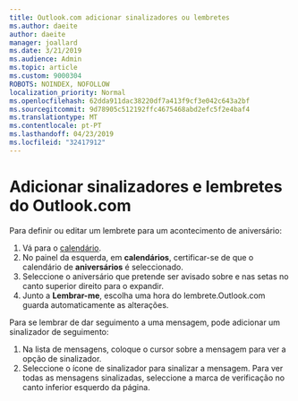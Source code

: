 ```yaml
---
title: Outlook.com adicionar sinalizadores ou lembretes
ms.author: daeite
author: daeite
manager: joallard
ms.date: 3/21/2019
ms.audience: Admin
ms.topic: article
ms.custom: 9000304
ROBOTS: NOINDEX, NOFOLLOW
localization_priority: Normal
ms.openlocfilehash: 62dda911dac38220df7a413f9cf3e042c643a2bf
ms.sourcegitcommit: 9d78905c512192ffc4675468abd2efc5f2e4baf4
ms.translationtype: MT
ms.contentlocale: pt-PT
ms.lasthandoff: 04/23/2019
ms.locfileid: "32417912"
---
```

# <a name="adding-flags-and-reminders-in-outlookcom"></a>Adicionar sinalizadores e lembretes do Outlook.com

Para definir ou editar um lembrete para um acontecimento de aniversário:

1. Vá para o [calendário](https://outlook.live.com/calendar/).
1. No painel da esquerda, em **calendários**, certificar-se de que o calendário de **aniversários** é seleccionado.
1. Seleccione o aniversário que pretende ser avisado sobre e nas setas no canto superior direito para o expandir.
1. Junto a **Lembrar-me**, escolha uma hora do lembrete.Outlook.com guarda automaticamente as alterações.

Para se lembrar de dar seguimento a uma mensagem, pode adicionar um sinalizador de seguimento:

1. Na lista de mensagens, coloque o cursor sobre a mensagem para ver a opção de sinalizador.
1. Seleccione o ícone de sinalizador para sinalizar a mensagem. Para ver todas as mensagens sinalizadas, seleccione a marca de verificação no canto inferior esquerdo da página.
